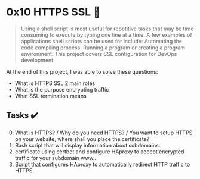 # 0x10 HTTPS SSL :wrench:

> Using a shell script is most useful for repetitive tasks that may be time consuming to execute by typing one line at a time. A few examples of applications shell scripts can be used for include: Automating the code compiling process. Running a program or creating a program environment. This project covers SSL configuration for DevOps development

At the end of this project, I was able to solve these questions:

* What is HTTPS SSL 2 main roles
* What is the purpose encrypting traffic
* What SSL termination means


## Tasks :heavy_check_mark:

0. What is HTTPS? / Why do you need HTTPS? / You want to setup HTTPS on your website, where shall you place the certificate?
0. Bash script that will display information about subdomains.
1. certificate using certbot and configure HAproxy to accept encrypted traffic for your subdomain www..
2. Script that configures HAproxy to automatically redirect HTTP traffic to HTTPS.
